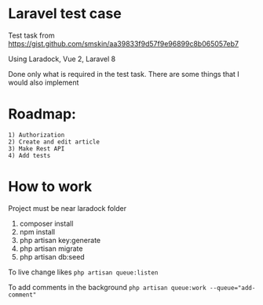 # Laravel test case
Test task from https://gist.github.com/smskin/aa39833f9d57f9e96899c8b065057eb7

Using Laradock, Vue 2, Laravel 8

Done only what is required in the test task. There are some things that I would also implement

# Roadmap:
    1) Authorization
    2) Create and edit article
    3) Make Rest API
    4) Add tests

# How to work
Project must be near laradock folder

1) composer install
2) npm install
3) php artisan key:generate
4) php artisan migrate
5) php artisan db:seed

To live change likes
`php artisan queue:listen`

To add comments in the background
`php artisan queue:work --queue="add-comment"`